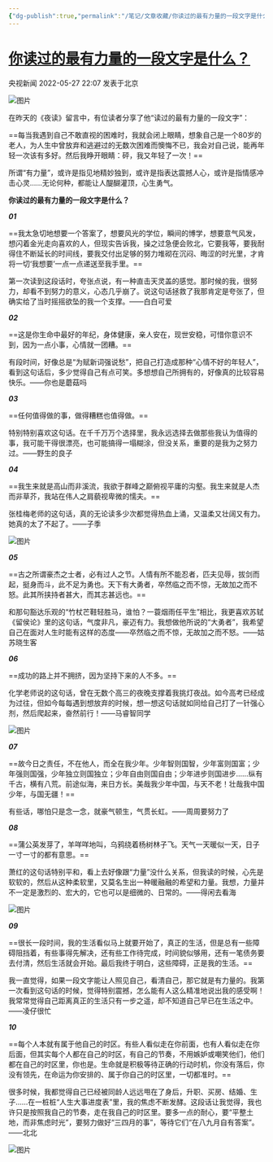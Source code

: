 ```yaml
---
{"dg-publish":true,"permalink":"/笔记/文章收藏/你读过的最有力量的一段文字是什么？/","tags":["力量 警句 摘抄"],"created":"","updated":""}
---
```



# [你读过的最有力量的一段文字是什么？](https://mp.weixin.qq.com/s/7lec4JGgnTBeuYo1xFerJQ)

央视新闻 2022-05-27 22:07 发表于北京

![图片](https://mmbiz.qpic.cn/mmbiz_png/oq1PymRl9D4FLO9GDibR0EkGE9Yp9qz2ZCPKdU9GIncNsNTCEzF1rErG1XYjwR25NwWurzYhLTPQnVKpYyJ2ypA/640?wx_fmt=png&wxfrom=5&wx_lazy=1&wx_co=1)

在昨天的《夜读》留言中，有位读者分享了他“读过的最有力量的一段文字”：  

==每当我遇到自己不敢直视的困难时，我就会闭上眼睛，想象自己是一个80岁的老人，为人生中曾放弃和逃避过的无数次困难而懊悔不已，我会对自己说，能再年轻一次该有多好。然后我睁开眼睛：砰，我又年轻了一次！==

所谓“有力量”，或许是指见地精妙独到，或许是指表达震撼人心，或许是指情感冲击心灵……无论何种，都能让人醍醐灌顶，心生勇气。

**你读过的最有力量的一段文字是什么？**  

_**01**_

==我太急切地想要一个答案了，想要风光的学位，瞬间的博学，想要意气风发，想闪着金光走向喜欢的人，但现实告诉我，操之过急便会败北，它要我等，要我耐得住不断延长的时间线，要我交付出足够的努力堆砌在沉闷、晦涩的时光里，才肯将一切‘我想要’一点一点递送至我手里。==

第一次读到这段话时，夸张点说，有一种直击天灵盖的感觉。那时候的我，很努力，却看不到努力的意义，心态几乎崩了。说这句话拯救了我那肯定是夸张了，但确实给了当时摇摇欲坠的我一个支撑。——白白可爱

_**02**_  

==这是你生命中最好的年纪，身体健康，亲人安在，现世安稳，可惜你意识不到，因为一点小事，心情就一团糟。==

有段时间，好像总是“为赋新词强说愁”，把自己打造成那种“心情不好的年轻人”，看到这句话后，多少觉得自己有点可笑。多想想自己所拥有的，好像真的比较容易快乐。——你也是蘑菇吗

_**03**_  

==任何值得做的事，做得糟糕也值得做。==

特别特别喜欢这句话。在千千万万个选择里，我永远选择去做那些我认为值得的事，我可能干得很漂亮，也可能搞得一塌糊涂，但没关系，重要的是我为之努力过。——野生的良子

_**04**_

==我生来就是高山而非溪流，我欲于群峰之巅俯视平庸的沟壑。我生来就是人杰而非草芥，我站在伟人之肩藐视卑微的懦夫。==

张桂梅老师的这句话，真的无论读多少次都觉得热血上涌，又温柔又壮阔又有力。她真的太了不起了。——子季

![图片](https://mmbiz.qpic.cn/mmbiz_png/oq1PymRl9D4FLO9GDibR0EkGE9Yp9qz2Z9V0zSkbnj74dcrhyscfhBfJXhCWrxo3b5icUxaic5np2CfKBJONY2G5Q/640?wx_fmt=png&wxfrom=5&wx_lazy=1&wx_co=1)  

_**05**_  

==古之所谓豪杰之士者，必有过人之节。人情有所不能忍者，匹夫见辱，拔剑而起，挺身而斗，此不足为勇也。天下有大勇者，卒然临之而不惊，无故加之而不怒。此其所挟持者甚大，而其志甚远也。==

和那句豁达乐观的“竹杖芒鞋轻胜马，谁怕？一蓑烟雨任平生”相比，我更喜欢苏轼《留侯论》里的这句话，气度非凡，豪迈有力。我想做他所说的“大勇者”，我希望自己在面对人生时能有这样的态度——卒然临之而不惊，无故加之而不怒。——姑苏晓生客

_**06**_  

==成功的路上并不拥挤，因为坚持下来的人不多。==

化学老师说的这句话，曾在无数个高三的夜晚支撑着我挑灯夜战。如今高考已经成为过往，但如今每每遇到想放弃的时候，想一想这句话就如同给自己打了一针强心剂，然后爬起来，奋然前行！——马睿智同学

![图片](https://mmbiz.qpic.cn/mmbiz_jpg/oq1PymRl9D4FLO9GDibR0EkGE9Yp9qz2Ziatib1pSOw1QY5pq9xOveOM9BY1Ls3IRu59hSosnTVAbBickAicZAylI4w/640?wx_fmt=jpeg&wxfrom=5&wx_lazy=1&wx_co=1)

_**07**_  

==故今日之责任，不在他人，而全在我少年。少年智则国智，少年富则国富；少年强则国强，少年独立则国独立；少年自由则国自由；少年进步则国进步……纵有千古，横有八荒。前途似海，来日方长。美哉我少年中国，与天不老！壮哉我中国少年，与国无疆！==

有些话，哪怕只是念一念，就豪气顿生，气贯长虹。——周周要努力了

_**08**_

==蒲公英发芽了，羊咩咩地叫，乌鸦绕着杨树林子飞。天气一天暖似一天，日子一寸一寸的都有意思。==

萧红的这句话特别平和，看上去好像跟“力量”没什么关系，但我读的时候，心先是软软的，然后从这种柔软里，又莫名生出一种暖融融的希望和力量。我想，力量并不一定是激烈的、宏大的，它也可以是细微的、日常的。——得闲去看海

![图片](https://mmbiz.qpic.cn/mmbiz_jpg/oq1PymRl9D4FLO9GDibR0EkGE9Yp9qz2Z6wE3ZbJATDSPNIvNibiaaCklQrQ5j2ouicNGtY5hdyubFTpVHibT3jO2Ng/640?wx_fmt=jpeg&wxfrom=5&wx_lazy=1&wx_co=1)

_**09**_

==很长一段时间，我的生活看似马上就要开始了，真正的生活，但是总有一些障碍阻挡着，有些事得先解决，还有些工作待完成，时间貌似够用，还有一笔债务要去付清，然后生活就会开始。最后我终于明白，这些障碍，正是我的生活。==

我一直觉得，如果一段文字能让人照见自己，看清自己，那它就是有力量的。我第一次看到这句话的时候，觉得特别震撼，怎么能有人这么精准地说出我的感受啊！我常常觉得自己距离真正的生活只有一步之遥，却不知道自己早已在生活之中。——凌仔很忙

_**10**_

==每个人本就有属于他自己的时区。有些人看似走在你前面，也有人看似走在你后面，但其实每个人都在自己的时区，有自己的节奏，不用嫉妒或嘲笑他们，他们都在自己的时区里，你也是。生命就是积极等待正确的行动时机，你没有落后，你没有领先，在命运为你安排的、属于你自己的时区里，一切都准时。==

很多时候，我都觉得自己已经被同龄人远远甩在了身后，升职、买房、结婚、生子……在一桩桩“人生大事进度表”里，我的焦虑不断发酵。这段话让我觉得，我也许只是按照我自己的节奏，走在我自己的时区里。要多一点的耐心，要“平整土地，而非焦虑时光”，要努力做好“三四月的事”，等待它们“在八九月自有答案”。——北北

![图片](https://mmbiz.qpic.cn/mmbiz_jpg/oq1PymRl9D4FLO9GDibR0EkGE9Yp9qz2ZFTfjUMc3FpboiaxSCiaYZkAx91VI54fibrUJeicKcIQQpHctLwe0EVQqcA/640?wx_fmt=jpeg&wxfrom=5&wx_lazy=1&wx_co=1)